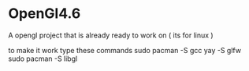 # OpenGl4.6
A opengl project that is already ready to work on ( its for linux )

to make it work type these commands
sudo pacman -S gcc
yay -S glfw
sudo pacman -S libgl
